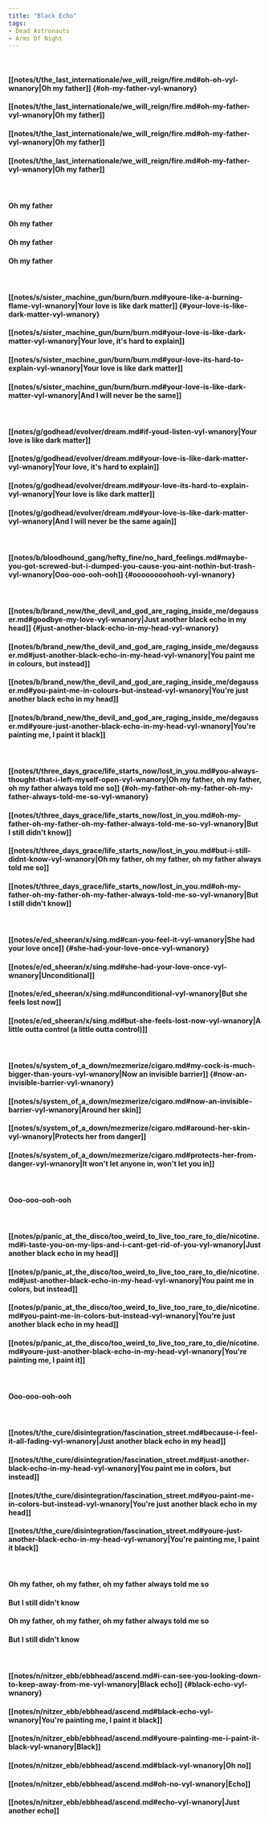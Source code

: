 ```yaml
---
title: "Black Echo"
tags:
- Dead Astronauts
- Arms Of Night
---
```

&nbsp;
#### [[notes/t/the_last_internationale/we_will_reign/fire.md#oh-oh-vyl-wnanory|Oh my father]] {#oh-my-father-vyl-wnanory}
#### [[notes/t/the_last_internationale/we_will_reign/fire.md#oh-my-father-vyl-wnanory|Oh my father]]
#### [[notes/t/the_last_internationale/we_will_reign/fire.md#oh-my-father-vyl-wnanory|Oh my father]]
#### [[notes/t/the_last_internationale/we_will_reign/fire.md#oh-my-father-vyl-wnanory|Oh my father]]
&nbsp;
#### Oh my father
#### Oh my father
#### Oh my father
#### Oh my father
&nbsp;
#### [[notes/s/sister_machine_gun/burn/burn.md#youre-like-a-burning-flame-vyl-wnanory|Your love is like dark matter]] {#your-love-is-like-dark-matter-vyl-wnanory}
#### [[notes/s/sister_machine_gun/burn/burn.md#your-love-is-like-dark-matter-vyl-wnanory|Your love, it's hard to explain]]
#### [[notes/s/sister_machine_gun/burn/burn.md#your-love-its-hard-to-explain-vyl-wnanory|Your love is like dark matter]]
#### [[notes/s/sister_machine_gun/burn/burn.md#your-love-is-like-dark-matter-vyl-wnanory|And I will never be the same]]
&nbsp;
#### [[notes/g/godhead/evolver/dream.md#if-youd-listen-vyl-wnanory|Your love is like dark matter]]
#### [[notes/g/godhead/evolver/dream.md#your-love-is-like-dark-matter-vyl-wnanory|Your love, it's hard to explain]]
#### [[notes/g/godhead/evolver/dream.md#your-love-its-hard-to-explain-vyl-wnanory|Your love is like dark matter]]
#### [[notes/g/godhead/evolver/dream.md#your-love-is-like-dark-matter-vyl-wnanory|And I will never be the same again]]
&nbsp;
#### [[notes/b/bloodhound_gang/hefty_fine/no_hard_feelings.md#maybe-you-got-screwed-but-i-dumped-you-cause-you-aint-nothin-but-trash-vyl-wnanory|Ooo-ooo-ooh-ooh]] {#oooooooohooh-vyl-wnanory}
&nbsp;
#### [[notes/b/brand_new/the_devil_and_god_are_raging_inside_me/degausser.md#goodbye-my-love-vyl-wnanory|Just another black echo in my head]] {#just-another-black-echo-in-my-head-vyl-wnanory}
#### [[notes/b/brand_new/the_devil_and_god_are_raging_inside_me/degausser.md#just-another-black-echo-in-my-head-vyl-wnanory|You paint me in colours, but instead]]
#### [[notes/b/brand_new/the_devil_and_god_are_raging_inside_me/degausser.md#you-paint-me-in-colours-but-instead-vyl-wnanory|You're just another black echo in my head]]
#### [[notes/b/brand_new/the_devil_and_god_are_raging_inside_me/degausser.md#youre-just-another-black-echo-in-my-head-vyl-wnanory|You're painting me, I paint it black]]
&nbsp;
#### [[notes/t/three_days_grace/life_starts_now/lost_in_you.md#you-always-thought-that-i-left-myself-open-vyl-wnanory|Oh my father, oh my father, oh my father always told me so]] {#oh-my-father-oh-my-father-oh-my-father-always-told-me-so-vyl-wnanory}
#### [[notes/t/three_days_grace/life_starts_now/lost_in_you.md#oh-my-father-oh-my-father-oh-my-father-always-told-me-so-vyl-wnanory|But I still didn't know]]
#### [[notes/t/three_days_grace/life_starts_now/lost_in_you.md#but-i-still-didnt-know-vyl-wnanory|Oh my father, oh my father, oh my father always told me so]]
#### [[notes/t/three_days_grace/life_starts_now/lost_in_you.md#oh-my-father-oh-my-father-oh-my-father-always-told-me-so-vyl-wnanory|But I still didn't know]]
&nbsp;
#### [[notes/e/ed_sheeran/x/sing.md#can-you-feel-it-vyl-wnanory|She had your love once]] {#she-had-your-love-once-vyl-wnanory}
#### [[notes/e/ed_sheeran/x/sing.md#she-had-your-love-once-vyl-wnanory|Unconditional]]
#### [[notes/e/ed_sheeran/x/sing.md#unconditional-vyl-wnanory|But she feels lost now]]
#### [[notes/e/ed_sheeran/x/sing.md#but-she-feels-lost-now-vyl-wnanory|A little outta control (a little outta control)]]
&nbsp;
#### [[notes/s/system_of_a_down/mezmerize/cigaro.md#my-cock-is-much-bigger-than-yours-vyl-wnanory|Now an invisible barrier]] {#now-an-invisible-barrier-vyl-wnanory}
#### [[notes/s/system_of_a_down/mezmerize/cigaro.md#now-an-invisible-barrier-vyl-wnanory|Around her skin]]
#### [[notes/s/system_of_a_down/mezmerize/cigaro.md#around-her-skin-vyl-wnanory|Protects her from danger]]
#### [[notes/s/system_of_a_down/mezmerize/cigaro.md#protects-her-from-danger-vyl-wnanory|It won't let anyone in, won't let you in]]
&nbsp;
#### Ooo-ooo-ooh-ooh
&nbsp;
#### [[notes/p/panic_at_the_disco/too_weird_to_live_too_rare_to_die/nicotine.md#i-taste-you-on-my-lips-and-i-cant-get-rid-of-you-vyl-wnanory|Just another black echo in my head]]
#### [[notes/p/panic_at_the_disco/too_weird_to_live_too_rare_to_die/nicotine.md#just-another-black-echo-in-my-head-vyl-wnanory|You paint me in colors, but instead]]
#### [[notes/p/panic_at_the_disco/too_weird_to_live_too_rare_to_die/nicotine.md#you-paint-me-in-colors-but-instead-vyl-wnanory|You're just another black echo in my head]]
#### [[notes/p/panic_at_the_disco/too_weird_to_live_too_rare_to_die/nicotine.md#youre-just-another-black-echo-in-my-head-vyl-wnanory|You're painting me, I paint it]]
&nbsp;
#### Ooo-ooo-ooh-ooh
&nbsp;
#### [[notes/t/the_cure/disintegration/fascination_street.md#because-i-feel-it-all-fading-vyl-wnanory|Just another black echo in my head]]
#### [[notes/t/the_cure/disintegration/fascination_street.md#just-another-black-echo-in-my-head-vyl-wnanory|You paint me in colors, but instead]]
#### [[notes/t/the_cure/disintegration/fascination_street.md#you-paint-me-in-colors-but-instead-vyl-wnanory|You're just another black echo in my head]]
#### [[notes/t/the_cure/disintegration/fascination_street.md#youre-just-another-black-echo-in-my-head-vyl-wnanory|You're painting me, I paint it black]]
&nbsp;
#### Oh my father, oh my father, oh my father always told me so
#### But I still didn't know
#### Oh my father, oh my father, oh my father always told me so
#### But I still didn't know
&nbsp;
#### [[notes/n/nitzer_ebb/ebbhead/ascend.md#i-can-see-you-looking-down-to-keep-away-from-me-vyl-wnanory|Black echo]] {#black-echo-vyl-wnanory}
#### [[notes/n/nitzer_ebb/ebbhead/ascend.md#black-echo-vyl-wnanory|You're painting me, I paint it black]]
#### [[notes/n/nitzer_ebb/ebbhead/ascend.md#youre-painting-me-i-paint-it-black-vyl-wnanory|Black]]
#### [[notes/n/nitzer_ebb/ebbhead/ascend.md#black-vyl-wnanory|Oh no]]
#### [[notes/n/nitzer_ebb/ebbhead/ascend.md#oh-no-vyl-wnanory|Echo]]
#### [[notes/n/nitzer_ebb/ebbhead/ascend.md#echo-vyl-wnanory|Just another echo]]
